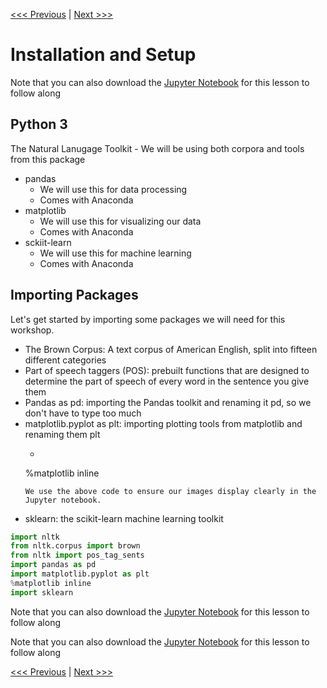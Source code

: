 [<<< Previous](introduction.md) | [Next >>>](classification.md)

# Installation and Setup

Note that you can also download the [Jupyter Notebook](classification.mdintroduction.mdclassification.mdintroduction.mdintro_to_ml_with_python.ipynb) for this lesson to follow along

## Python 3

The Natural Lanugage Toolkit
    - We will be using both corpora and tools from this package
- pandas 
    - We will use this for data processing
    - Comes with Anaconda
- matplotlib
    - We will use this for visualizing our data
    - Comes with Anaconda
- sckiit-learn
    - We will use this for machine learning
    - Comes with Anaconda 

## Importing Packages

Let's get started by importing some packages we will need for this workshop.

- The Brown Corpus: A text corpus of American English, split into fifteen different categories
- Part of speech taggers (POS): prebuilt functions that are designed to determine the part of speech of every word in the sentence you give them
- Pandas as pd: importing the Pandas toolkit and renaming it pd, so we don't have to type too much
- matplotlib.pyplot as plt: importing plotting tools from matplotlib and renaming them plt
    - ~~~
    %matplotlib inline
    ~~~
    We use the above code to ensure our images display clearly in the Jupyter notebook.

- sklearn: the scikit-learn machine learning toolkit

```python
import nltk
from nltk.corpus import brown
from nltk import pos_tag_sents
import pandas as pd
import matplotlib.pyplot as plt
%matplotlib inline
import sklearn

```


Note that you can also download the [Jupyter Notebook](classification.mdintroduction.mdintro_to_ml_with_python.ipynb) for this lesson to follow along

Note that you can also download the [Jupyter Notebook](classification.mdintroduction.mdclassification.mdintroduction.mdintro_to_ml_with_python.ipynb) for this lesson to follow along

[<<< Previous](introduction.md) | [Next >>>](classification.md)
